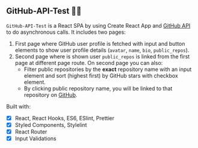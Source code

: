## GitHub-API-Test :woman_scientist:

`GitHub-API-Test` is a React SPA by using Create React App and [GitHub API](https://github.com/) to do asynchronous calls. It includes two pages:

1. First page where GitHub user profile is fetched with input and button elements to show user profile details (`avatar`, `name`, `bio`, `public_repos`).
2. Second page where is shown user `public_repos` is linked from the first page at different page route. On second page you can also:
   - Filter public repositories by the **exact** repository name with an input element and sort (highest first) by GitHub stars with checkbox element.
   - By clicking public repository name, you will be linked to that repository on [GitHub](https://github.com/).

Built with:

- [x] React, React Hooks, ES6, ESlint, Prettier
- [x] Styled Components, Stylelint
- [x] React Router
- [x] Input Validations
